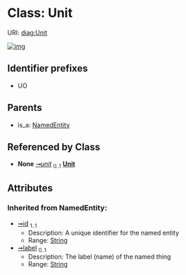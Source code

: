 
# Class: Unit




URI: [diag:Unit](http://w3id.org/ontogpt/diagnostic_procedure/Unit)


[![img](https://yuml.me/diagram/nofunky;dir:TB/class/[ClinicalAttribute]-%20unit%200..1>[Unit&#124;id(i):string;label(i):string%20%3F],[NamedEntity]^-[Unit],[NamedEntity],[ClinicalAttribute])](https://yuml.me/diagram/nofunky;dir:TB/class/[ClinicalAttribute]-%20unit%200..1>[Unit&#124;id(i):string;label(i):string%20%3F],[NamedEntity]^-[Unit],[NamedEntity],[ClinicalAttribute])

## Identifier prefixes

 * UO

## Parents

 *  is_a: [NamedEntity](NamedEntity.md)

## Referenced by Class

 *  **None** *[➞unit](clinicalAttribute__unit.md)*  <sub>0..1</sub>  **[Unit](Unit.md)**

## Attributes


### Inherited from NamedEntity:

 * [➞id](namedEntity__id.md)  <sub>1..1</sub>
     * Description: A unique identifier for the named entity
     * Range: [String](types/String.md)
 * [➞label](namedEntity__label.md)  <sub>0..1</sub>
     * Description: The label (name) of the named thing
     * Range: [String](types/String.md)
